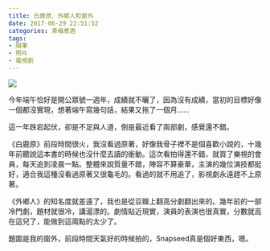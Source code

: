 ```yaml
---
title: 白鹿原、外鄉人和窗外
date: 2017-06-29 22:51:52
categories: 青梅煮酒
tags:
- 隨筆
- 照片
- 電視劇
---
```


![](https://ws2.sinaimg.cn/large/006tNbRwly1fwvwyid54yj30wv0igdm7.jpg)

今年端午恰好是開公眾號一週年，成績就不曬了，因為沒有成績，當初的目標好像一個都沒實現，想著端午寫幾句話，結果又拖了一個月……

這一年跌宕起伏，卻是不足與人道，倒是最近看了兩部劇，感覺還不錯。

《白鹿原》前段時間很火，我沒看過原著，好像我骨子裡不是個喜歡小說的，十幾年前聽說這本書的時候也沒什麼去讀的衝動。這次看拍得還不錯，就買了樂視的會員，每天追到凌晨一點。整體來說質量不錯，陣容不算豪華，主演的幾位演技都挺好，適合我這種沒看過原著又很龜毛的。看過的就不用追了，影視劇永遠趕不上原著。

《外鄉人》的知名度就差遠了，我也是從豆瓣上翻高分劇翻出來的。幾年前的一部冷門劇，題材就很冷，講滬漂的。劇情貼近現實，演員的表演也很真實，分數就高在這兒了，能做到這兩點的太少了。

題圖是我的窗外，前段時間天氣好的時候拍的，Snapseed真是個好東西，嗯。

